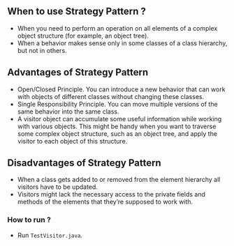 ## When to use Strategy Pattern ?

- When you need to perform an operation on all elements of a complex object structure (for example, an object tree).
- When a behavior makes sense only in some classes of a class hierarchy, but not in others.

## Advantages of Strategy Pattern

- Open/Closed Principle. You can introduce a new behavior that can work with objects of different classes without changing these classes.
- Single Responsibility Principle. You can move multiple versions of the same behavior into the same class.
- A visitor object can accumulate some useful information while working with various objects. This might be handy when you want to traverse some complex object structure, such as an object tree, and apply the visitor to each object of this structure.

## Disadvantages of Strategy Pattern

- When a class gets added to or removed from the element hierarchy all visitors have to be updated.
- Visitors might lack the necessary access to the private fields and methods of the elements that they’re supposed to work with.

### How to run ?

- Run `TestVisitor.java`.
